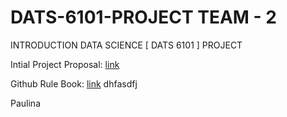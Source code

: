 # DATS-6101-PROJECT TEAM - 2

INTRODUCTION DATA SCIENCE [ DATS 6101 ] PROJECT

Intial Project Proposal: [link](https://docs.google.com/document/d/1NMr6O5-lUxrRt4sXhyxNmUzamqOI-2s1ygOoA2kZan8/edit?usp=sharing)

Github Rule Book: [link](https://docs.google.com/document/d/1xrUnchpAelWTmf6UCHtuKMgh9LzNVa-E-oRo3V4bX8k/edit?usp=sharing)
dhfasdfj

Paulina